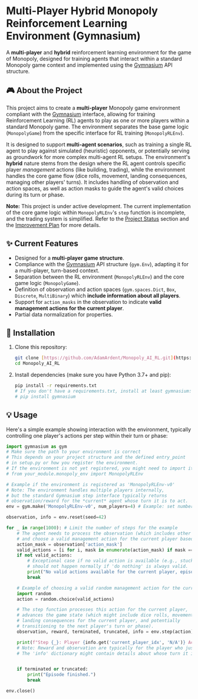 # Multi-Player Hybrid Monopoly Reinforcement Learning Environment (Gymnasium)

A **multi-player** and **hybrid** reinforcement learning environment for the game of Monopoly, designed for training agents that interact within a standard Monopoly game context and implemented using the [Gymnasium](https://gymnasium.farama.org/) API structure.

## 🎮 About the Project

This project aims to create a **multi-player** Monopoly game environment compliant with the [Gymnasium](https://gymnasium.farama.org/) interface, allowing for training Reinforcement Learning (RL) agents to play as one or more players within a standard Monopoly game. The environment separates the base game logic (`MonopolyGame`) from the specific interface for RL training (`MonopolyRLEnv`).

It is designed to support **multi-agent scenarios**, such as training a single RL agent to play against simulated (heuristic) opponents, or potentially serving as groundwork for more complex multi-agent RL setups. The environment's **hybrid** nature stems from the design where the RL agent controls specific player *management* actions (like building, trading), while the environment handles the core game flow (dice rolls, movement, landing consequences, managing other players' turns). It includes handling of observation and action spaces, as well as action masks to guide the agent's valid choices during its turn or phase.

**Note:** This project is under active development. The current implementation of the core game logic within `MonopolyRLEnv`'s `step` function is incomplete, and the trading system is simplified. Refer to the [Project Status](#project-status) section and the [Improvement Plan](#improvement-plan) for more details.

## ✨ Current Features

* Designed for a **multi-player game structure**.
* Compliance with the [Gymnasium](https://gymnasium.farama.org/) API structure (`gym.Env`), adapting it for a multi-player, turn-based context.
* Separation between the RL environment (`MonopolyRLEnv`) and the core game logic (`MonopolyGame`).
* Definition of observation and action spaces (`gym.spaces.Dict`, `Box`, `Discrete`, `MultiBinary`) which **include information about all players**.
* Support for `action_masks` in the observation to indicate **valid management actions for the current player**.
* Partial data normalization for properties.

## 🚀 Installation

1.  Clone this repository:
    ```bash
    git clone [https://github.com/AdamArdent/Monopoly_AI_RL.git](https://github.com/AdamArdent/Monopoly_AI_RL.git)
    cd Monopoly_AI_RL
    ```
2.  Install dependencies (make sure you have Python 3.7+ and pip):
    ```bash
    pip install -r requirements.txt
    # If you don't have a requirements.txt, install at least gymnasium:
    # pip install gymnasium
    ```

## 💡 Usage

Here's a simple example showing interaction with the environment, typically controlling one player's actions per step within their turn or phase:

```python
import gymnasium as gym
# Make sure the path to your environment is correct
# This depends on your project structure and the defined entry_point
# in setup.py or how you register the environment.
# If the environment is not yet registered, you might need to import it directly:
# from your_module.monopoly_env import MonopolyRLEnv

# Example if the environment is registered as 'MonopolyRLEnv-v0'
# Note: The environment handles multiple players internally,
# but the standard Gymnasium step interface typically returns
# observation/reward for the *current* agent whose turn it is to act.
env = gym.make('MonopolyRLEnv-v0', num_players=4) # Example: set number of players

observation, info = env.reset(seed=42)

for _ in range(1000): # Limit the number of steps for the example
    # The agent needs to process the observation (which includes other players' states)
    # and choose a valid management action for the current player based on action_mask
    action_mask = observation['action_mask']
    valid_actions = [i for i, mask in enumerate(action_mask) if mask == 1]
    if not valid_actions:
        # Exceptional case if no valid action is available (e.g., stuck),
        # should not happen normally if 'do nothing' is always valid.
        print("No valid actions available for the current player, episode ends.")
        break

    # Example of choosing a valid random management action for the current player
    import random
    action = random.choice(valid_actions)

    # The step function processes this action for the current player,
    # advances the game state (which might include dice rolls, movement,
    # landing consequences for the current player, and potentially
    # transitioning to the next player's turn or phase).
    observation, reward, terminated, truncated, info = env.step(action)

    print(f"Step {_}: Player {info.get('current_player_idx', 'N/A')} Action={action}, Reward={reward}, Terminated={terminated}, Truncated={truncated}")
    # Note: Reward and observation are typically for the player who just acted.
    # The 'info' dictionary might contain details about whose turn it is next.


    if terminated or truncated:
        print("Episode finished.")
        break

env.close()
